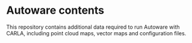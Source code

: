 # Autoware contents
This repository contains additional data required to run Autoware with CARLA, including point cloud maps, vector maps and configuration files.

